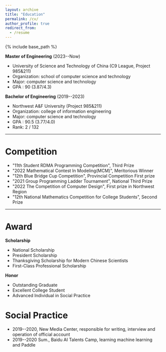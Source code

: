 ```yaml
---
layout: archive
title: "Education"
permalink: /cv/
author_profile: true
redirect_from:
  - /resume
---
```


{% include base_path %}

**Master of Engineering** (2023--Now)
* University of Science and Technology of China (C9 League, Project 985&211)
* Organization: school of computer science and technology
* Major: computer science and technology
* GPA : 90 (3.87/4.3)

**Bachelor of Engineering** (2019--2023)
* Northwest A&F University (Project 985&211)
* Organization: college of information engineering
* Major: computer science and technology
* GPA : 90.5 (3.77/4.0)
* Rank: 2 / 132

**************************************************

Competition
======
* "11th Student RDMA Programming Competition", Third Prize
* "2022 Mathematical Contest In Modeling(MCM)", Meritorious Winner
* "12th Blue Bridge Cup Competition", Provincial Competition First prize
* "2021 Group Programming Ladder Tournament", National Third Prize
* "2022 The Competition of Computer Design", First prize in Northwest Region
* "12th National Mathematics Competition for College Students", Second Prize


**************************************************

Award
======
**Scholarship**
* National Scholarship
* President Scholarship
* Thanksgiving Scholarship for Modern Chinese Scientists
* First-Class Professional Scholarship

**Honor**
* Outstanding Graduate
* Excellent College Student
* Advanced Individual in Social Practice

Social Practice
======
* 2019--2020, New Media Center, responsible for writing, interview and operation of official account
* 2019--2020 Sum., Baidu AI Talents Camp, learning machine learning and Paddle